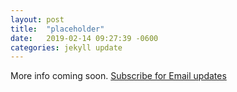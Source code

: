 ```yaml
---
layout: post
title:  "placeholder"
date:   2019-02-14 09:27:39 -0600
categories: jekyll update
---
```

More info coming soon. [Subscribe for Email updates](https://eepurl.com/ghlBv1)
